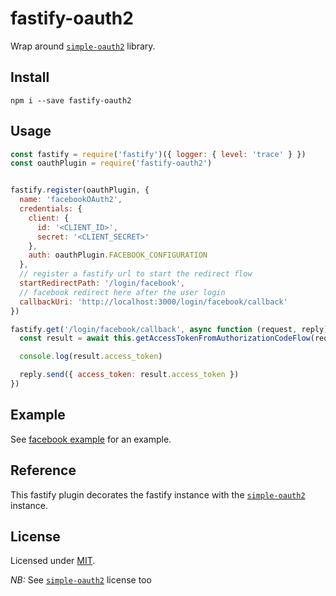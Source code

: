 # fastify-oauth2

Wrap around [`simple-oauth2`](https://github.com/lelylan/simple-oauth2) library.

## Install

```
npm i --save fastify-oauth2
```

## Usage

```js
const fastify = require('fastify')({ logger: { level: 'trace' } })
const oauthPlugin = require('fastify-oauth2')


fastify.register(oauthPlugin, {
  name: 'facebookOAuth2',
  credentials: {
    client: {
      id: '<CLIENT_ID>',
      secret: '<CLIENT_SECRET>'
    },
    auth: oauthPlugin.FACEBOOK_CONFIGURATION
  },
  // register a fastify url to start the redirect flow
  startRedirectPath: '/login/facebook',
  // facebook redirect here after the user login
  callbackUri: 'http://localhost:3000/login/facebook/callback'
})

fastify.get('/login/facebook/callback', async function (request, reply) {
  const result = await this.getAccessTokenFromAuthorizationCodeFlow(request)

  console.log(result.access_token)

  reply.send({ access_token: result.access_token })
})
```

## Example

See [facebook example](./examples/facebook.js) for an example.

## Reference

This fastify plugin decorates the fastify instance with the [`simple-oauth2`](https://github.com/lelylan/simple-oauth2)
instance.

## License

Licensed under [MIT](./LICENSE).

*NB:* See [`simple-oauth2`](https://github.com/lelylan/simple-oauth2) license too
